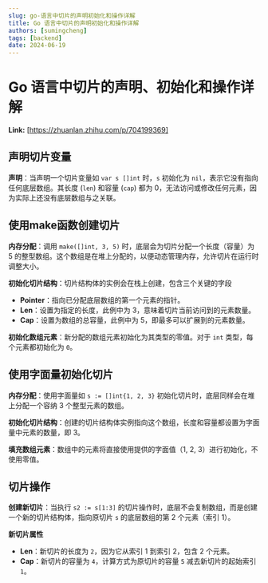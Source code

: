 ```yaml
---
slug: go-语言中切片的声明初始化和操作详解
title: Go 语言中切片的声明初始化和操作详解
authors: [sumingcheng]
tags: [backend]
date: 2024-06-19
---
```


# Go 语言中切片的声明、初始化和操作详解



 **Link:** [https://zhuanlan.zhihu.com/p/704199369]

## 声明切片变量  

**声明**：当声明一个切片变量如 `var s []int` 时，`s` 初始化为 `nil`，表示它没有指向任何底层数组。其长度 (`len`) 和容量 (`cap`) 都为 0，无法访问或修改任何元素，因为实际上还没有底层数组与之关联。

## 使用make函数创建切片  

**内存分配**：调用 `make([]int, 3, 5)` 时，底层会为切片分配一个长度（容量）为 5 的整型数组。这个数组是在堆上分配的，以便动态管理内存，允许切片在运行时调整大小。

**初始化切片结构**：切片结构体的实例会在栈上创建，包含三个关键的字段

* **Pointer**：指向已分配底层数组的第一个元素的指针。
* **Len**：设置为指定的长度，此例中为 3，意味着切片当前访问到的元素数量。
* **Cap**：设置为数组的总容量，此例中为 5，即最多可以扩展到的元素数量。

**初始化数组元素**：新分配的数组元素初始化为其类型的零值。对于 `int` 类型，每个元素都初始化为 `0`。

## 使用字面量初始化切片  

**内存分配**：使用字面量如 `s := []int{1, 2, 3}` 初始化切片时，底层同样会在堆上分配一个容纳 3 个整型元素的数组。

**初始化切片结构**：创建的切片结构体实例指向这个数组，长度和容量都设置为字面量中元素的数量，即 3。

**填充数组元素**：数组中的元素将直接使用提供的字面值（1, 2, 3）进行初始化，不使用零值。

## 切片操作  

**创建新切片**：当执行 `s2 := s[1:3]` 的切片操作时，底层不会复制数组，而是创建一个新的切片结构体，指向原切片 `s` 的底层数组的第 2 个元素（索引 1）。

**新切片属性**

* **Len**：新切片的长度为 `2`，因为它从索引 1 到索引 2，包含 2 个元素。
* **Cap**：新切片的容量为 `4`，计算方式为原切片的容量 `5` 减去新切片的起始索引 `1`。